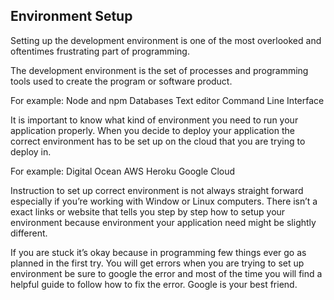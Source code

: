 ## Environment Setup

Setting up the development environment is one of the most overlooked and oftentimes frustrating part of programming.

The development environment is the set of processes and programming tools used to create the program or software product.

For example:
Node and npm
Databases
Text editor
Command Line Interface

It is important to know what kind of environment you need to run your application properly. When you decide to deploy your application the correct environment has to be set up on the cloud that you are trying to deploy in.

For example:
Digital Ocean
AWS
Heroku
Google Cloud

Instruction to set up correct environment is not always straight forward especially if you’re working with Window or Linux computers. There isn’t a exact links or website that tells you step by step how to setup your environment because environment your application need might be slightly different.

If you are stuck it’s okay because in programming few things ever go as planned in the first try. You will get errors when you are trying to set up environment be sure to google the error and most of the time you will find a helpful guide to follow how to fix the error. Google is your best friend.


